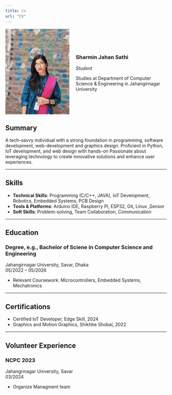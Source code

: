 ```yaml
---
title: cv
url: "CV"
---
```

<div style="display: flex; align-items: center;">
  <img src="./avatar.jpg" alt="sharmin" style="width: 200px; height: auto; margin-right: 20px;">
  <div>
    <h3>Sharmin Jahan Sathi</h3>
    <p><em>Student</em></p>
    <p>Studies at Department of Computer Science & Engineering in Jahangirnagar University</p>
  </div>
</div>

## Summary
A tech-savvy individual with a strong foundation in programming, software development, web-development and graphics design. Proficient in Python, IoT development, and web design with hands-on Passionate about leveraging technology to create innovative solutions and enhance user experiences.

---

## Skills
- **Technical Skills**: Programming (C/C++, JAVA), IoT Development, Robotics, Embedded Systems, PCB Design  
- **Tools & Platforms**: Arduino IDE, Raspberry Pi, ESP32, Git, Linux ,Sensor 
- **Soft Skills**: Problem-solving, Team Collaboration, Communication  

---

<!-- ## Professional Experience -->
<!-- 
### IoT Developer  
[Company Name] - [Location]  
[MM/YYYY] – [MM/YYYY or Present]  
- Designed and implemented IoT systems for real-time monitoring and data collection using Raspberry Pi and ESP32.  
- Developed and optimized firmware for microcontrollers to improve device performance.  
- Collaborated with cross-functional teams to deliver innovative solutions.  

### Robotics Engineer Intern  
[Company Name] - [Location]  
[MM/YYYY] – [MM/YYYY]  
- Built and programmed robotic systems using Arduino and Raspberry Pi.  
- Conducted testing and troubleshooting for hardware prototypes.  
- Documented technical processes for knowledge sharing.   -->


## Education

### Degree, e.g., Bachelor of Sciene in Computer Science and Engineering  
Jahangirnagar University, Savar, Dhaka  
05/2022 – 05/2026  
- Relevant Coursework: Microcontrollers, Embedded Systems, Mechatronics  

---

<!-- ## Projects
### Smart Home Automation System  
- **Description**: Built a smart home system using Raspberry Pi and ESP32 to control appliances via a mobile app.  
- **Technologies Used**: Python, MQTT, Raspberry Pi, ESP32  
- **Outcome**: Achieved seamless device control and improved home energy efficiency.   -->
<!-- 
### Obstacle Avoiding Robot  
- **Description**: Developed an autonomous robot using Arduino and ultrasonic sensors to avoid obstacles.  
- **Technologies Used**: C/C++, Arduino, Motor Drivers  
- **Outcome**: Enhanced navigation accuracy and reliability.   -->

## Certifications
- Certified IoT Developer, Edge Skill, 2024  
- Graphics and Motion Graphics, Shikhbe Shobai, 2022  

---

## Volunteer Experience
### NCPC 2023  
Jahangrinagar University, Savar  
03/2024 
- Organize Managment team  



<!-- ## Interests
- IoT and Robotics  
- Exploring new technologies and prototyping  
- Watching MAHI in action 🏏   -->

